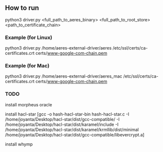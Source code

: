 ## How to run

python3 driver.py <full_path_to_aeres_binary> <full_path_to_root_store> <path_to_certificate_chain>

### Example (for Linux)

python3 driver.py /home/aeres-external-driver/aeres /etc/ssl/certs/ca-certificates.crt certs/www-google-com-chain.pem

### Example (for Mac)

python3 driver.py /home/aeres-external-driver/aeres_mac /etc/ssl/certs/ca-certificates.crt certs/www-google-com-chain.pem


### TODO

install morpheus oracle

install hacl-star [gcc -o hash-hacl-star-bin hash-hacl-star.c -I /home/joyanta/Desktop/hacl-star/dist/gcc-compatible/ -I /home/joyanta/Desktop/hacl-star/dist/karamel/include -I /home/joyanta/Desktop/hacl-star/dist/karamel/krmllib/dist/minimal /home/joyanta/Desktop/hacl-star/dist/gcc-compatible/libevercrypt.a]

install whymp